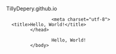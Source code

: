 TillyDepery.github.io
      <!DOCTYPE HTML>
      <html>
<head>

                     <meta charset="utf-8">
      <title>Hello, World!</title>
             </head>
<body>

                     Hello, World!
             </body>
</html>